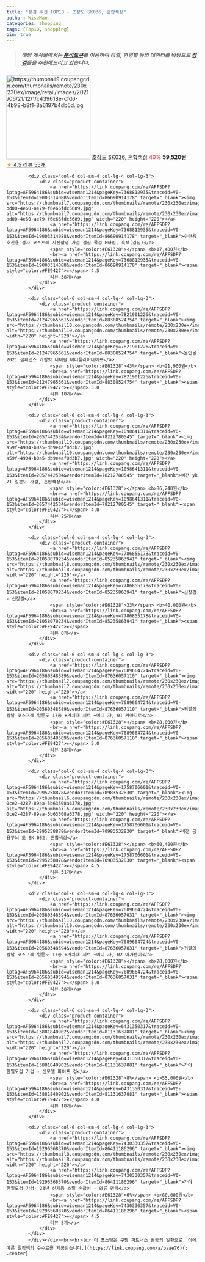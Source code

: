 ```yaml
---
title: "장검 추천 TOP10 - 초장도 SK036, 혼합색상"
author: WiseMan
categories: shopping
tags: [Top10, shopping]
pin: true
---
```


> ##### 해당 게시물에서는 [**분석도구**](https://itemscout.io/)를 이용하여 **성별**, **연령별** 등의 데이터를 바탕으로 [**장검**](https://link.coupang.com/a/baae76)들을 추천해드리고 있습니다.
<div class="container"><div class="row">
            <div class="col-6 col-sm-4 col-lg-4 col-lg-3">
                <div class="product-container">
                    <a href="https://link.coupang.com/re/AFFSDP?lptag=AF5964186&subid=wiseman1214&pageKey=5709797095&traceid=V0-153&itemId=9516564901&vendorItemId=76801333747" target="_blank"><img src="https://thumbnail9.coupangcdn.com/thumbnails/remote/230x230ex/image/retail/images/2021/06/21/12/1/c439618e-cfd6-4b98-b8f1-8a6197b4db5d.jpg" alt="https://thumbnail9.coupangcdn.com/thumbnails/remote/230x230ex/image/retail/images/2021/06/21/12/1/c439618e-cfd6-4b98-b8f1-8a6197b4db5d.jpg" width="220" height="220"></a>
                    <a href="https://link.coupang.com/re/AFFSDP?lptag=AF5964186&subid=wiseman1214&pageKey=5709797095&traceid=V0-153&itemId=9516564901&vendorItemId=76801333747" target="_blank">초장도 SK036, 혼합색상</a>
                    <span style="color:#E61328">40%</span> <b>59,520원</b>
                    <br><a href="https://link.coupang.com/re/AFFSDP?lptag=AF5964186&subid=wiseman1214&pageKey=5709797095&traceid=V0-153&itemId=9516564901&vendorItemId=76801333747" target="_blank"><span style="color:#FE9427">★</span> 4.5
                    리뷰 55개</a>
                </div>
            </div>
            
            <div class="col-6 col-sm-4 col-lg-4 col-lg-3">
                <div class="product-container">
                    <a href="https://link.coupang.com/re/AFFSDP?lptag=AF5964186&subid=wiseman1214&pageKey=7368812935&traceid=V0-153&itemId=19003314088&vendorItemId=86690914178" target="_blank"><img src="https://thumbnail7.coupangcdn.com/thumbnails/remote/230x230ex/image/retail/images/2023/07/26/10/4/5e31e115-bd00-4e60-ae79-f6e66fdc5689.jpg" alt="https://thumbnail7.coupangcdn.com/thumbnails/remote/230x230ex/image/retail/images/2023/07/26/10/4/5e31e115-bd00-4e60-ae79-f6e66fdc5689.jpg" width="220" height="220"></a>
                    <a href="https://link.coupang.com/re/AFFSDP?lptag=AF5964186&subid=wiseman1214&pageKey=7368812935&traceid=V0-153&itemId=19003314088&vendorItemId=86690914178" target="_blank">수련용 호신용 검사 코스프레 사진촬영 가검 검집 목검 B타입, 흑색(검집)</a>
                    <span style="color:#E61328"></span> <b>17,400원</b>
                    <br><a href="https://link.coupang.com/re/AFFSDP?lptag=AF5964186&subid=wiseman1214&pageKey=7368812935&traceid=V0-153&itemId=19003314088&vendorItemId=86690914178" target="_blank"><span style="color:#FE9427">★</span> 4.5
                    리뷰 36개</a>
                </div>
            </div>
            
            <div class="col-6 col-sm-4 col-lg-4 col-lg-3">
                <div class="product-container">
                    <a href="https://link.coupang.com/re/AFFSDP?lptag=AF5964186&subid=wiseman1214&pageKey=7821901226&traceid=V0-153&itemId=21247965661&vendorItemId=88308524754" target="_blank"><img src="https://thumbnail10.coupangcdn.com/thumbnails/remote/230x230ex/image/vendor_inventory/1e9c/6f226dc4399fa39891ed1027666b3a2a04e1f9a3bb039e9169b67bc796e7.png" alt="https://thumbnail10.coupangcdn.com/thumbnails/remote/230x230ex/image/vendor_inventory/1e9c/6f226dc4399fa39891ed1027666b3a2a04e1f9a3bb039e9169b67bc796e7.png" width="220" height="220"></a>
                    <a href="https://link.coupang.com/re/AFFSDP?lptag=AF5964186&subid=wiseman1214&pageKey=7821901226&traceid=V0-153&itemId=21247965661&vendorItemId=88308524754" target="_blank">올인몰 2021 챔피언스 카람빗 나비칼 버터플라이나이프</a>
                    <span style="color:#E61328">43%</span> <b>21,900원</b>
                    <br><a href="https://link.coupang.com/re/AFFSDP?lptag=AF5964186&subid=wiseman1214&pageKey=7821901226&traceid=V0-153&itemId=21247965661&vendorItemId=88308524754" target="_blank"><span style="color:#FE9427">★</span> 5.0
                    리뷰 10개</a>
                </div>
            </div>
            
            <div class="col-6 col-sm-4 col-lg-4 col-lg-3">
                <div class="product-container">
                    <a href="https://link.coupang.com/re/AFFSDP?lptag=AF5964186&subid=wiseman1214&pageKey=1098641311&traceid=V0-153&itemId=2057442534&vendorItemId=78212780545" target="_blank"><img src="https://thumbnail10.coupangcdn.com/thumbnails/remote/230x230ex/image/retail/images/2021/08/13/16/8/14f841b2-a59f-4904-b0a5-db9e4af0d3b7.jpg" alt="https://thumbnail10.coupangcdn.com/thumbnails/remote/230x230ex/image/retail/images/2021/08/13/16/8/14f841b2-a59f-4904-b0a5-db9e4af0d3b7.jpg" width="220" height="220"></a>
                    <a href="https://link.coupang.com/re/AFFSDP?lptag=AF5964186&subid=wiseman1214&pageKey=1098641311&traceid=V0-153&itemId=2057442534&vendorItemId=78212780545" target="_blank">비젼 yk 71 일본도 가검, 혼합색상</a>
                    <span style="color:#E61328"></span> <b>86,240원</b>
                    <br><a href="https://link.coupang.com/re/AFFSDP?lptag=AF5964186&subid=wiseman1214&pageKey=1098641311&traceid=V0-153&itemId=2057442534&vendorItemId=78212780545" target="_blank"><span style="color:#FE9427">★</span> 4.0
                    리뷰 25개</a>
                </div>
            </div>
            
            <div class="col-6 col-sm-4 col-lg-4 col-lg-3">
                <div class="product-container">
                    <a href="https://link.coupang.com/re/AFFSDP?lptag=AF5964186&subid=wiseman1214&pageKey=7786855178&traceid=V0-153&itemId=21058070234&vendorItemId=85235863941" target="_blank"><img src="https://thumbnail8.coupangcdn.com/thumbnails/remote/230x230ex/image/vendor_inventory/76f6/e8394b4e2f3e3459fca30c3f9cd2cbf1a5795fb3e0f3c0bda40cf078358f.jpg" alt="https://thumbnail8.coupangcdn.com/thumbnails/remote/230x230ex/image/vendor_inventory/76f6/e8394b4e2f3e3459fca30c3f9cd2cbf1a5795fb3e0f3c0bda40cf078358f.jpg" width="220" height="220"></a>
                    <a href="https://link.coupang.com/re/AFFSDP?lptag=AF5964186&subid=wiseman1214&pageKey=7786855178&traceid=V0-153&itemId=21058070234&vendorItemId=85235863941" target="_blank">신장검 - 신장칼</a>
                    <span style="color:#E61328">33%</span> <b>40,000원</b>
                    <br><a href="https://link.coupang.com/re/AFFSDP?lptag=AF5964186&subid=wiseman1214&pageKey=7786855178&traceid=V0-153&itemId=21058070234&vendorItemId=85235863941" target="_blank"><span style="color:#FE9427">★</span> 
                    리뷰 0개</a>
                </div>
            </div>
            
            <div class="col-6 col-sm-4 col-lg-4 col-lg-3">
                <div class="product-container">
                    <a href="https://link.coupang.com/re/AFFSDP?lptag=AF5964186&subid=wiseman1214&pageKey=7689664724&traceid=V0-153&itemId=20560348589&vendorItemId=87636057110" target="_blank"><img src="https://thumbnail7.coupangcdn.com/thumbnails/remote/230x230ex/image/vendor_inventory/71c9/192799964547ac0003026a3d8a2a0c0f28200192f9d9ceb45b6e5ba60340.png" alt="https://thumbnail7.coupangcdn.com/thumbnails/remote/230x230ex/image/vendor_inventory/71c9/192799964547ac0003026a3d8a2a0c0f28200192f9d9ceb45b6e5ba60340.png" width="220" height="220"></a>
                    <a href="https://link.coupang.com/re/AFFSDP?lptag=AF5964186&subid=wiseman1214&pageKey=7689664724&traceid=V0-153&itemId=20560348589&vendorItemId=87636057110" target="_blank">귀멸의칼날 코스프레 일륜도 17종 +거치대 세트 +미니 자, 01 카마지로</a>
                    <span style="color:#E61328"></span> <b>28,000원</b>
                    <br><a href="https://link.coupang.com/re/AFFSDP?lptag=AF5964186&subid=wiseman1214&pageKey=7689664724&traceid=V0-153&itemId=20560348589&vendorItemId=87636057110" target="_blank"><span style="color:#FE9427">★</span> 5.0
                    리뷰 38개</a>
                </div>
            </div>
            
            <div class="col-6 col-sm-4 col-lg-4 col-lg-3">
                <div class="product-container">
                    <a href="https://link.coupang.com/re/AFFSDP?lptag=AF5964186&subid=wiseman1214&pageKey=1758706601&traceid=V0-153&itemId=2995258878&vendorItemId=70983532830" target="_blank"><img src="https://thumbnail6.coupangcdn.com/thumbnails/remote/230x230ex/image/retail/images/2020/06/29/18/4/7cf77d3a-0ce2-4287-89aa-5b63508a6378.jpg" alt="https://thumbnail6.coupangcdn.com/thumbnails/remote/230x230ex/image/retail/images/2020/06/29/18/4/7cf77d3a-0ce2-4287-89aa-5b63508a6378.jpg" width="220" height="220"></a>
                    <a href="https://link.coupang.com/re/AFFSDP?lptag=AF5964186&subid=wiseman1214&pageKey=1758706601&traceid=V0-153&itemId=2995258878&vendorItemId=70983532830" target="_blank">비젼 금용무늬 도 SK 052, 혼합색상</a>
                    <span style="color:#E61328"></span> <b>60,400원</b>
                    <br><a href="https://link.coupang.com/re/AFFSDP?lptag=AF5964186&subid=wiseman1214&pageKey=1758706601&traceid=V0-153&itemId=2995258878&vendorItemId=70983532830" target="_blank"><span style="color:#FE9427">★</span> 4.5
                    리뷰 51개</a>
                </div>
            </div>
            
            <div class="col-6 col-sm-4 col-lg-4 col-lg-3">
                <div class="product-container">
                    <a href="https://link.coupang.com/re/AFFSDP?lptag=AF5964186&subid=wiseman1214&pageKey=7689664724&traceid=V0-153&itemId=20560348594&vendorItemId=87636057031" target="_blank"><img src="https://thumbnail10.coupangcdn.com/thumbnails/remote/230x230ex/image/vendor_inventory/9fb6/8cf0be6b58fe539d9d9b7cd96976c396ff67f8f8f1e5781241c86c3107ad.png" alt="https://thumbnail10.coupangcdn.com/thumbnails/remote/230x230ex/image/vendor_inventory/9fb6/8cf0be6b58fe539d9d9b7cd96976c396ff67f8f8f1e5781241c86c3107ad.png" width="220" height="220"></a>
                    <a href="https://link.coupang.com/re/AFFSDP?lptag=AF5964186&subid=wiseman1214&pageKey=7689664724&traceid=V0-153&itemId=20560348594&vendorItemId=87636057031" target="_blank">귀멸의칼날 코스프레 일륜도 17종 +거치대 세트 +미니 자, 02 아가젠이</a>
                    <span style="color:#E61328"></span> <b>28,000원</b>
                    <br><a href="https://link.coupang.com/re/AFFSDP?lptag=AF5964186&subid=wiseman1214&pageKey=7689664724&traceid=V0-153&itemId=20560348594&vendorItemId=87636057031" target="_blank"><span style="color:#FE9427">★</span> 5.0
                    리뷰 38개</a>
                </div>
            </div>
            
            <div class="col-6 col-sm-4 col-lg-4 col-lg-3">
                <div class="product-container">
                    <a href="https://link.coupang.com/re/AFFSDP?lptag=AF5964186&subid=wiseman1214&pageKey=6431350317&traceid=V0-153&itemId=13881840902&vendorItemId=81131637881" target="_blank"><img src="https://thumbnail7.coupangcdn.com/thumbnails/remote/230x230ex/image/vendor_inventory/9a47/c396088c468bbecfdd3fb5178c844f0fb0a190e9b7cef6001acde2f10661.jpg" alt="https://thumbnail7.coupangcdn.com/thumbnails/remote/230x230ex/image/vendor_inventory/9a47/c396088c468bbecfdd3fb5178c844f0fb0a190e9b7cef6001acde2f10661.jpg" width="220" height="220"></a>
                    <a href="https://link.coupang.com/re/AFFSDP?lptag=AF5964186&subid=wiseman1214&pageKey=6431350317&traceid=V0-153&itemId=13881840902&vendorItemId=81131637881" target="_blank">가야 한일도검 가검 - 신모델 파이프 검</a>
                    <span style="color:#E61328">8%</span> <b>55,000원</b>
                    <br><a href="https://link.coupang.com/re/AFFSDP?lptag=AF5964186&subid=wiseman1214&pageKey=6431350317&traceid=V0-153&itemId=13881840902&vendorItemId=81131637881" target="_blank"><span style="color:#FE9427">★</span> 4.0
                    리뷰 18개</a>
                </div>
            </div>
            
            <div class="col-6 col-sm-4 col-lg-4 col-lg-3">
                <div class="product-container">
                    <a href="https://link.coupang.com/re/AFFSDP?lptag=AF5964186&subid=wiseman1214&pageKey=7430330357&traceid=V0-153&itemId=19296568370&vendorItemId=86411186296" target="_blank"><img src="https://thumbnail8.coupangcdn.com/thumbnails/remote/230x230ex/image/vendor_inventory/b8a0/7af73c7bf6861bff24efd643ab9ed8775f1aeec09b12ae3d8f26e4d0af82.jpg" alt="https://thumbnail8.coupangcdn.com/thumbnails/remote/230x230ex/image/vendor_inventory/b8a0/7af73c7bf6861bff24efd643ab9ed8775f1aeec09b12ae3d8f26e4d0af82.jpg" width="220" height="220"></a>
                    <a href="https://link.coupang.com/re/AFFSDP?lptag=AF5964186&subid=wiseman1214&pageKey=7430330357&traceid=V0-153&itemId=19296568370&vendorItemId=86411186296" target="_blank">가야 한일도검 가검- 23년 신제품 스틸 손잡이 - 와류 엔틱</a>
                    <span style="color:#E61328">6%</span> <b>80,000원</b>
                    <br><a href="https://link.coupang.com/re/AFFSDP?lptag=AF5964186&subid=wiseman1214&pageKey=7430330357&traceid=V0-153&itemId=19296568370&vendorItemId=86411186296" target="_blank"><span style="color:#FE9427">★</span> 4.5
                    리뷰 3개</a>
                </div>
            </div>
            </div></div><br><br>[👉 이 포스팅은 쿠팡 파트너스 활동의 일환으로, 이에 따른 일정액의 수수료를 제공받습니다.](https://link.coupang.com/a/baae76){: .center}